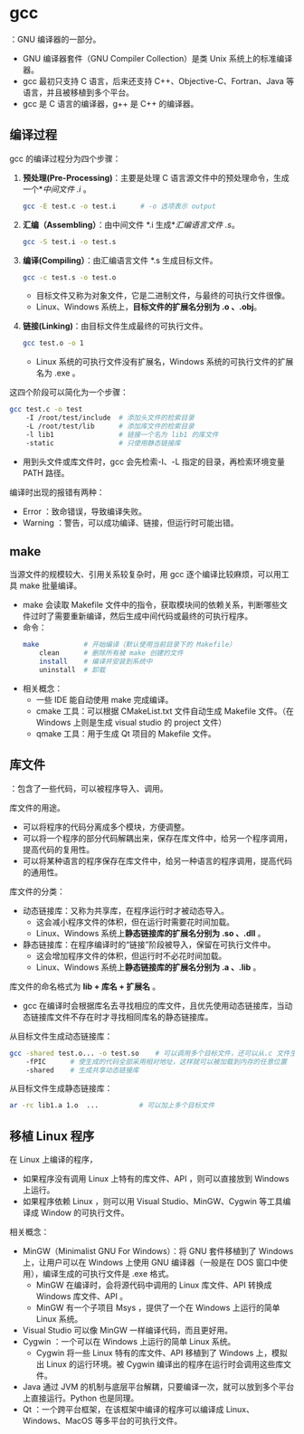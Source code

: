 # gcc

：GNU 编译器的一部分。
- GNU 编译器套件（GNU Compiler Collection）是类 Unix 系统上的标准编译器。
- gcc 最初只支持 C 语言，后来还支持 C++、Objective-C、Fortran、Java 等语言，并且被移植到多个平台。
- gcc 是 C 语言的编译器，g++ 是 C++ 的编译器。

## 编译过程

gcc 的编译过程分为四个步骤：

1. **预处理(Pre-Processing)**：主要是处理 C 语言源文件中的预处理命令，生成一个**中间文件 *.i** 。
    ```sh
    gcc -E test.c -o test.i      # -o 选项表示 output
    ```

2. **汇编（Assembling）**：由中间文件 *.i 生成**汇编语言文件 *.s**。
    ```sh
    gcc -S test.i -o test.s
    ```

3. **编译(Compiling）**：由汇编语言文件 *.s 生成目标文件。
    ```sh
    gcc -c test.s -o test.o
    ```
    - 目标文件又称为对象文件，它是二进制文件，与最终的可执行文件很像。
    - Linux、Windows 系统上，**目标文件的扩展名分别为 .o 、.obj**。

4. **链接(Linking)**：由目标文件生成最终的可执行文件。
    ```sh
    gcc test.o -o 1
    ```
    - Linux 系统的可执行文件没有扩展名，Windows 系统的可执行文件的扩展名为 .exe 。

这四个阶段可以简化为一个步骤：
```sh
gcc test.c -o test
    -I /root/test/include  # 添加头文件的检索目录
    -L /root/test/lib      # 添加库文件的检索目录
    -l lib1                # 链接一个名为 lib1 的库文件
    -static                # 只使用静态链接库
```
- 用到头文件或库文件时，gcc 会先检索-I、-L 指定的目录，再检索环境变量 PATH 路径。

编译时出现的报错有两种：
- Error ：致命错误，导致编译失败。
- Warning ：警告，可以成功编译、链接，但运行时可能出错。

## make

当源文件的规模较大、引用关系较复杂时，用 gcc 逐个编译比较麻烦，可以用工具 make 批量编译。
- make 会读取 Makefile 文件中的指令，获取模块间的依赖关系，判断哪些文件过时了需要重新编译，然后生成中间代码或最终的可执行程序。
- 命令：
    ```sh
    make           # 开始编译（默认使用当前目录下的 Makefile）
        clean      # 删除所有被 make 创建的文件
        install    # 编译并安装到系统中
        uninstall  # 卸载
    ```
- 相关概念：
    - 一些 IDE 能自动使用 make 完成编译。
    - cmake 工具：可以根据 CMakeList.txt 文件自动生成 Makefile 文件。（在 Windows 上则是生成 visual studio 的 project 文件）
    - qmake 工具：用于生成 Qt 项目的 Makefile 文件。

## 库文件

：包含了一些代码，可以被程序导入、调用。

库文件的用途。
- 可以将程序的代码分离成多个模块，方便调整。
- 可以将一个程序的部分代码解耦出来，保存在库文件中，给另一个程序调用，提高代码的复用性。
- 可以将某种语言的程序保存在库文件中，给另一种语言的程序调用，提高代码的通用性。

库文件的分类：
- 动态链接库：又称为共享库，在程序运行时才被动态导入。
  - 这会减小程序文件的体积，但在运行时需要花时间加载。
  - Linux、Windows 系统上**静态链接库的扩展名分别为 .so 、.dll** 。
- 静态链接库：在程序编译时的“链接”阶段被导入，保留在可执行文件中。
  - 这会增加程序文件的体积，但运行时不必花时间加载。
  - Linux、Windows 系统上**静态链接库的扩展名分别为 .a 、.lib** 。

库文件的命名格式为 **lib + 库名 + 扩展名** 。
- gcc 在编译时会根据库名去寻找相应的库文件，且优先使用动态链接库，当动态链接库文件不存在时才寻找相同库名的静态链接库。

从目标文件生成动态链接库：
```sh
gcc -shared test.o... -o test.so    # 可以调用多个目标文件，还可以从.c 文件生成
    -fPIC      # 使生成的代码全部采用相对地址，这样就可以被加载到内存的任意位置
    -shared    # 生成共享动态链接库
```

从目标文件生成静态链接库：
```sh
ar -rc lib1.a 1.o  ...          # 可以加上多个目标文件
```

## 移植 Linux 程序

在 Linux 上编译的程序，
- 如果程序没有调用 Linux 上特有的库文件、API ，则可以直接放到 Windows 上运行。
- 如果程序依赖 Linux ，则可以用 Visual Studio、MinGW、Cygwin 等工具编译成 Window 的可执行文件。

相关概念：
- MinGW（Minimalist GNU For Windows）：将 GNU 套件移植到了 Windows 上，让用户可以在 Windows 上使用 GNU 编译器（一般是在 DOS 窗口中使用），编译生成的可执行文件是 .exe 格式。
  - MinGW 在编译时，会将源代码中调用的 Linux 库文件、API 转换成 Windows 库文件、API 。
  - MinGW 有一个子项目 Msys ，提供了一个在 Windows 上运行的简单 Linux 系统。
- Visual Studio 可以像 MinGW 一样编译代码，而且更好用。
- Cygwin ：一个可以在 Windows 上运行的简单 Linux 系统。
  - Cygwin 将一些 Linux 特有的库文件、API 移植到了 Windows 上，模拟出 Linux 的运行环境。被 Cygwin 编译出的程序在运行时会调用这些库文件。
- Java 通过 JVM 的机制与底层平台解耦，只要编译一次，就可以放到多个平台上直接运行。Python 也是同理。
- Qt ：一个跨平台框架，在该框架中编译的程序可以编译成 Linux、Windows、MacOS 等多平台的可执行文件。
